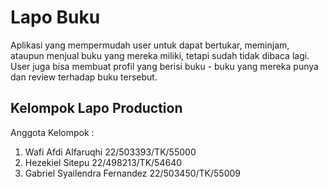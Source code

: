 # Lapo Buku
Aplikasi yang mempermudah user untuk dapat bertukar, meminjam, ataupun menjual buku yang mereka miliki, tetapi sudah tidak dibaca lagi. User juga bisa membuat profil yang berisi buku - buku yang mereka punya dan review terhadap buku tersebut.

## Kelompok Lapo Production
Anggota Kelompok : 
1. Wafi Afdi Alfaruqhi 22/503393/TK/55000
2. Hezekiel Sitepu 22/498213/TK/54640
3. Gabriel Syailendra Fernandez 22/503450/TK/55009 
